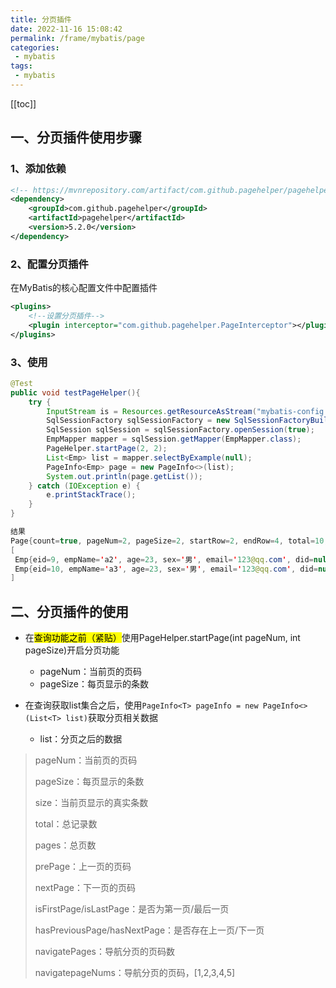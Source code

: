 ```yaml
---
title: 分页插件
date: 2022-11-16 15:08:42
permalink: /frame/mybatis/page
categories:
 - mybatis
tags:
 - mybatis
---
```



[[toc]]

## 一、分页插件使用步骤

### 1、添加依赖

```xml
<!-- https://mvnrepository.com/artifact/com.github.pagehelper/pagehelper -->
<dependency>
    <groupId>com.github.pagehelper</groupId>
    <artifactId>pagehelper</artifactId>
    <version>5.2.0</version>
</dependency>
```

### 2、配置分页插件

在MyBatis的核心配置文件中配置插件

```xml
<plugins>
    <!--设置分页插件-->
    <plugin interceptor="com.github.pagehelper.PageInterceptor"></plugin>
</plugins>
```

### 3、使用

```java
@Test
public void testPageHelper(){
    try {
        InputStream is = Resources.getResourceAsStream("mybatis-config.xml");
        SqlSessionFactory sqlSessionFactory = new SqlSessionFactoryBuilder().build(is);
        SqlSession sqlSession = sqlSessionFactory.openSession(true);
        EmpMapper mapper = sqlSession.getMapper(EmpMapper.class);
        PageHelper.startPage(2, 2);
        List<Emp> list = mapper.selectByExample(null);
        PageInfo<Emp> page = new PageInfo<>(list);
        System.out.println(page.getList());
    } catch (IOException e) {
        e.printStackTrace();
    }
}

结果
Page{count=true, pageNum=2, pageSize=2, startRow=2, endRow=4, total=10, pages=5, reasonable=false, pageSizeZero=false}
[
 Emp{eid=9, empName='a2', age=23, sex='男', email='123@qq.com', did=null}, 
 Emp{eid=10, empName='a3', age=23, sex='男', email='123@qq.com', did=null}
]
```

## 二、分页插件的使用

- 在<mark>查询功能之前（紧贴）</mark>使用PageHelper.startPage(int pageNum, int pageSize)开启分页功能

  - pageNum：当前页的页码
  - pageSize：每页显示的条数
- 在查询获取list集合之后，使用`PageInfo<T> pageInfo = new PageInfo<>(List<T> list)`获取分页相关数据

  - list：分页之后的数据

> pageNum：当前页的页码
>
> pageSize：每页显示的条数
>
> size：当前页显示的真实条数
>
> total：总记录数
>
> pages：总页数
>
> prePage：上一页的页码
>
> nextPage：下一页的页码
>
> isFirstPage/isLastPage：是否为第一页/最后一页
>
> hasPreviousPage/hasNextPage：是否存在上一页/下一页
>
> navigatePages：导航分页的页码数
>
> navigatepageNums：导航分页的页码，[1,2,3,4,5]

